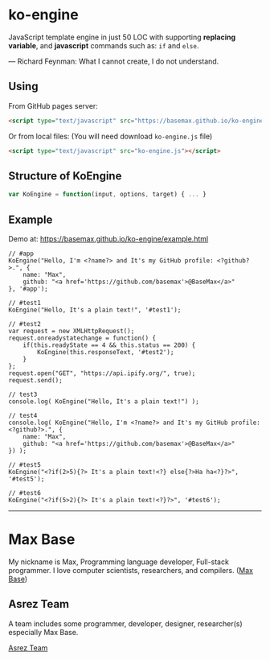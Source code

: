# ko-engine

JavaScript template engine in just 50 LOC with supporting **replacing variable**, and **javascript** commands such as: `if` and `else`.

— Richard Feynman: What I cannot create, I do not understand. 

## Using

From GitHub pages server:

```html
<script type="text/javascript" src="https://basemax.github.io/ko-engine/source/ko-engine.js"></script>
```

Or from local files: (You will need download `ko-engine.js` file)

```html
<script type="text/javascript" src="ko-engine.js"></script>
```

## Structure of KoEngine

```js
var KoEngine = function(input, options, target) { ... }
```

## Example

Demo at: https://basemax.github.io/ko-engine/example.html

```
// #app
KoEngine("Hello, I'm <?name?> and It's my GitHub profile: <?github?>.", {
    name: "Max",
    github: "<a href='https://github.com/basemax'>@BaseMax</a>"
}, '#app');
```

```
// #test1
KoEngine("Hello, It's a plain text!", '#test1');
```

```
// #test2
var request = new XMLHttpRequest();
request.onreadystatechange = function() {
    if(this.readyState == 4 && this.status == 200) {
        KoEngine(this.responseText, '#test2');
    }
};
request.open("GET", "https://api.ipify.org/", true);
request.send();
```

```
// test3
console.log( KoEngine("Hello, It's a plain text!") );
```

```
// test4
console.log( KoEngine("Hello, I'm <?name?> and It's my GitHub profile: <?github?>.", {
    name: "Max",
    github: "<a href='https://github.com/basemax'>@BaseMax</a>"
}) );
```

```
// #test5
KoEngine("<?if(2>5){?> It's a plain text!<?} else{?>Ha ha<?}?>", '#test5');
```

```
// #test6
KoEngine("<?if(5>2){?> It's a plain text!<?}?>", '#test6');
```

---------

# Max Base

My nickname is Max, Programming language developer, Full-stack programmer. I love computer scientists, researchers, and compilers. ([Max Base](https://maxbase.org/))

## Asrez Team

A team includes some programmer, developer, designer, researcher(s) especially Max Base.

[Asrez Team](https://www.asrez.com/)

